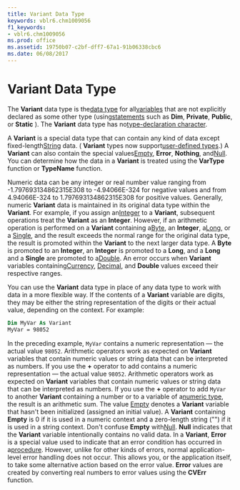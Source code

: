 ```yaml
---
title: Variant Data Type
keywords: vblr6.chm1009056
f1_keywords:
- vblr6.chm1009056
ms.prod: office
ms.assetid: 19750b07-c2bf-dff7-67a1-91b06338cbc6
ms.date: 06/08/2017
---
```



# Variant Data Type

The **Variant** data type is the[data type](vbe-glossary.md) for all[variables](vbe-glossary.md) that are not explicitly declared as some other type (using[statements](vbe-glossary.md) such as **Dim**, **Private**, **Public**, or **Static** ). The **Variant** data type has no[type-declaration character](vbe-glossary.md).

A **Variant** is a special data type that can contain any kind of data except fixed-length[String](vbe-glossary.md) data. ( **Variant** types now support[user-defined types](vbe-glossary.md).) A **Variant** can also contain the special values[Empty](vbe-glossary.md), **Error**, **Nothing**, and[Null](vbe-glossary.md). You can determine how the data in a **Variant** is treated using the **VarType** function or **TypeName** function.

Numeric data can be any integer or real number value ranging from -1.797693134862315E308 to -4.94066E-324 for negative values and from 4.94066E-324 to 1.797693134862315E308 for positive values. Generally, numeric **Variant** data is maintained in its original data type within the **Variant**. For example, if you assign an[Integer](vbe-glossary.md) to a **Variant**, subsequent operations treat the **Variant** as an **Integer**. However, if an arithmetic operation is performed on a **Variant** containing a[Byte](vbe-glossary.md), an **Integer**, a[Long](vbe-glossary.md), or a [Single](vbe-glossary.md), and the result exceeds the normal range for the original data type, the result is promoted within the **Variant** to the next larger data type. A **Byte** is promoted to an **Integer**, an **Integer** is promoted to a **Long**, and a **Long** and a **Single** are promoted to a[Double](vbe-glossary.md). An error occurs when **Variant** variables containing[Currency](vbe-glossary.md), [Decimal](vbe-glossary.md), and **Double** values exceed their respective ranges.

You can use the **Variant** data type in place of any data type to work with data in a more flexible way. If the contents of a **Variant** variable are digits, they may be either the string representation of the digits or their actual value, depending on the context. For example:



```vb
Dim MyVar As Variant 
MyVar = 98052 

```

In the preceding example,  `MyVar` contains a numeric representation — the actual value `98052`. Arithmetic operators work as expected on **Variant** variables that contain numeric values or string data that can be interpreted as numbers. If you use the **+** operator to add contains a numeric representation — the actual value `98052`. Arithmetic operators work as expected on **Variant** variables that contain numeric values or string data that can be interpreted as numbers. If you use the **+** operator to add `MyVar` to another **Variant** containing a number or to a variable of a[numeric type](vbe-glossary.md), the result is an arithmetic sum.
The value [Empty](vbe-glossary.md) denotes a **Variant** variable that hasn't been initialized (assigned an initial value). A **Variant** containing **Empty** is 0 if it is used in a numeric context and a zero-length string ("") if it is used in a string context.
Don't confuse **Empty** with[Null](vbe-glossary.md). **Null** indicates that the **Variant** variable intentionally contains no valid data.
In a **Variant**, **Error** is a special value used to indicate that an error condition has occurred in a[procedure](vbe-glossary.md). However, unlike for other kinds of errors, normal application-level error handling does not occur. This allows you, or the application itself, to take some alternative action based on the error value. **Error** values are created by converting real numbers to error values using the **CVErr** function.



